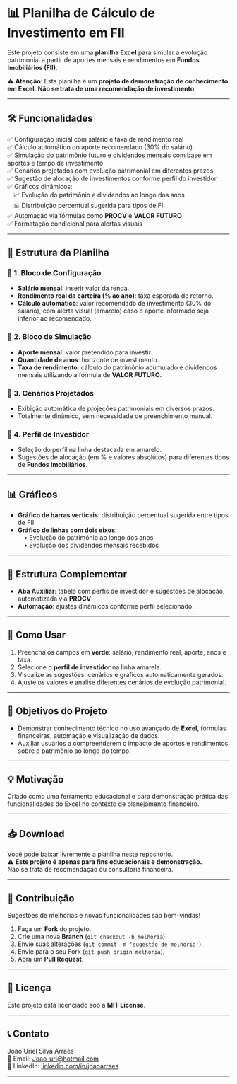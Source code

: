# 📊 Planilha de Cálculo de Investimento em FII

Este projeto consiste em uma **planilha Excel** para simular a evolução patrimonial a partir de aportes mensais e rendimentos em **Fundos Imobiliários (FII)**. 

⚠️ **Atenção**: Esta planilha é um **projeto de demonstração de conhecimento em Excel**. **Não se trata de uma recomendação de investimento**.

---

## 🛠️ Funcionalidades

✅ Configuração inicial com salário e taxa de rendimento real  
✅ Cálculo automático do aporte recomendado (30% do salário)  
✅ Simulação do patrimônio futuro e dividendos mensais com base em aportes e tempo de investimento  
✅ Cenários projetados com evolução patrimonial em diferentes prazos  
✅ Sugestão de alocação de investimentos conforme perfil do investidor  
✅ Gráficos dinâmicos:  
 📈 Evolução do patrimônio e dividendos ao longo dos anos  
 📊 Distribuição percentual sugerida para tipos de FII  
✅ Automação via fórmulas como **PROCV** e **VALOR FUTURO**  
✅ Formatação condicional para alertas visuais

---

## 📝 Estrutura da Planilha

### 🔹 1. Bloco de Configuração
- **Salário mensal**: inserir valor da renda.
- **Rendimento real da carteira (% ao ano)**: taxa esperada de retorno.
- **Cálculo automático**: valor recomendado de investimento (30% do salário), com alerta visual (amarelo) caso o aporte informado seja inferior ao recomendado.

### 🔹 2. Bloco de Simulação
- **Aporte mensal**: valor pretendido para investir.
- **Quantidade de anos**: horizonte de investimento.
- **Taxa de rendimento**: cálculo do patrimônio acumulado e dividendos mensais utilizando a fórmula de **VALOR FUTURO**.

### 🔹 3. Cenários Projetados
- Exibição automática de projeções patrimoniais em diversos prazos.
- Totalmente dinâmico, sem necessidade de preenchimento manual.

### 🔹 4. Perfil de Investidor
- Seleção do perfil na linha destacada em amarelo.
- Sugestões de alocação (em % e valores absolutos) para diferentes tipos de **Fundos Imobiliários**.

---

## 📊 Gráficos

- **Gráfico de barras verticais**: distribuição percentual sugerida entre tipos de FII.  
- **Gráfico de linhas com dois eixos**:  
 • Evolução do patrimônio ao longo dos anos  
 • Evolução dos dividendos mensais recebidos

---

## 📁 Estrutura Complementar

- **Aba Auxiliar**: tabela com perfis de investidor e sugestões de alocação, automatizada via **PROCV**.  
- **Automação**: ajustes dinâmicos conforme perfil selecionado.

---

## 🚀 Como Usar

1. Preencha os campos em **verde**: salário, rendimento real, aporte, anos e taxa.
2. Selecione o **perfil de investidor** na linha amarela.
3. Visualize as sugestões, cenários e gráficos automaticamente gerados.
4. Ajuste os valores e analise diferentes cenários de evolução patrimonial.

---

## 🎯 Objetivos do Projeto

- Demonstrar conhecimento técnico no uso avançado de **Excel**, fórmulas financeiras, automação e visualização de dados.  
- Auxiliar usuários a compreenderem o impacto de aportes e rendimentos sobre o patrimônio ao longo do tempo.

---

## 💡 Motivação

Criado como uma ferramenta educacional e para demonstração prática das funcionalidades do Excel no contexto de planejamento financeiro.

---

## 📥 Download

Você pode baixar livremente a planilha neste repositório.  
⚠️ **Este projeto é apenas para fins educacionais e demonstração.**  
Não se trata de recomendação ou consultoria financeira.

---

## 🤝 Contribuição

Sugestões de melhorias e novas funcionalidades são bem-vindas!

1. Faça um **Fork** do projeto.
2. Crie uma nova **Branch** (`git checkout -b melhoria`).
3. Envie suas alterações (`git commit -m 'sugestão de melhoria'`).
4. Envie para o seu Fork (`git push origin melhoria`).
5. Abra um **Pull Request**.

---

## 📄 Licença

Este projeto está licenciado sob a **MIT License**.

---

## 📞 Contato

João Uriel Silva Arraes  
📧 Email: [Joao_uri@hotmail.com](mailto:Joao_uri@hotmail.com)  
🔗 LinkedIn: [linkedin.com/in/joaoarraes](https://linkedin.com/in/joaoarraes)  

---

